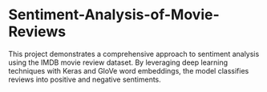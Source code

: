 # Sentiment-Analysis-of-Movie-Reviews
This project demonstrates a comprehensive approach to sentiment analysis using the IMDB movie review dataset. By leveraging deep learning techniques with Keras and GloVe word embeddings, the model classifies reviews into positive and negative sentiments.
